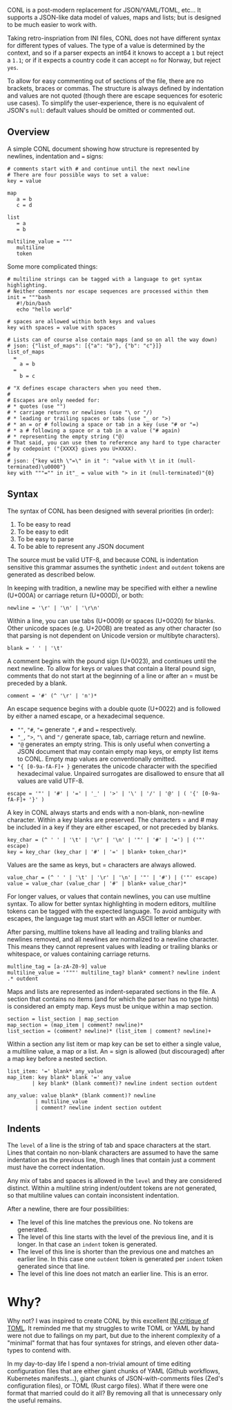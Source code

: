 CONL is a post-modern replacement for JSON/YAML/TOML, etc... It supports a JSON-like data model of values, maps and lists; but is designed to be much easier to work with.

Taking retro-inspriation from INI files, CONL does not have different syntax for different types of values. The type of a value is determined by the context, and so if a parser expects an int64 it knows to accept a `1` but reject a `1.1`; or if it expects a country code it can accept `no` for Norway, but reject `yes`.

To allow for easy commenting out of sections of the file, there are no brackets, braces or commas. The structure is always defined by indentation and values are not quoted (though there are escape sequences for esoteric use cases). To simplify the user-experience, there is no equivalent of JSON's `null`: default values should be omitted or commented out.

## Overview

A simple CONL document showing how structure is represented by newlines, indentation and `=` signs:

```
# comments start with # and continue until the next newline
# There are four possible ways to set a value:
key = value

map
   a = b
   c = d

list
   = a
   = b

multiline_value = """
   multiline
   token
```

Some more complicated things:

```
# multiline strings can be tagged with a language to get syntax highlighting.
# Neither comments nor escape sequences are processed within them
init = """bash
   #!/bin/bash
   echo "hello world"

# spaces are allowed within both keys and values
key with spaces = value with spaces

# Lists can of course also contain maps (and so on all the way down)
# json: {"list_of_maps": [{"a": "b"}, {"b": "c"}]}
list_of_maps
  =
    a = b
  =
    b = c

# "X defines escape characters when you need them.
#
# Escapes are only needed for:
# * quotes (use "")
# * carriage returns or newlines (use "\ or "/)
# * leading or trailing spaces or tabs (use "_ or ">)
# * an = or # following a space or tab in a key (use "# or "=)
# * a # following a space or a tab in a value ("# again)
# * representing the empty string ("@)
# That said, you can use them to reference any hard to type character
# by codepoint ("{XXXX} gives you U+XXXX).
#
# json: {"key with \"=\" in it ": "value with \t in it (null-terminated)\u0000"}
key with """="" in it"_ = value with "> in it (null-terminated)"{0}
```

## Syntax

The syntax of CONL has been designed with several priorities (in order):

1. To be easy to read
2. To be easy to edit
3. To be easy to parse
4. To be able to represent any JSON document

The source must be valid UTF-8, and because CONL is indentation sensitive this grammar assumes the synthetic `indent` and `outdent` tokens are generated as described below.

In keeping with tradition, a newline may be specified with either a newline (U+000A) or carriage return (U+000D), or both:
```
newline = '\r' | '\n' | '\r\n'
```

Within a line, you can use tabs (U+0009) or spaces (U+0020) for blanks. Other unicode spaces (e.g. U+200B) are treated as any other character (so that parsing is not dependent on Unicode version or multibyte characters).
```
blank = ' ' | '\t'
```

A comment begins with the pound sign (U+0023), and continues until the next newline.
To allow for keys or values that contain a literal pound sign, comments that do not start
at the beginning of a line or after an = must be preceded by a blank.
```
comment = '#' (^ '\r' | 'n')*
```

An escape sequence begins with a double quote (U+0022) and is followed by either a named
escape, or a hexadecimal sequence.
* `""`, `"#`, `"=` generate `"`, `#` and `=` respectively.
* `"_`, `">`, `"\` and `"/` generate space, tab, carriage return and newline.
* `"@` generates an empty string. This is only useful when converting a JSON document that may contain empty map keys, or empty list items to CONL. Empty map values are conventionally omitted.
* `"{ [0-9a-fA-F]+ }` generates the unicode character with the specified hexadecimal value. Unpaired surrogates are disallowed to ensure that all values are valid UTF-8.
```
escape = '"' | '#' | '=' | '_' | '>' | '\' | '/' | '@' | ( '{' [0-9a-fA-F]+ '}' )
```

A key in CONL always starts and ends with a non-blank, non-newline character. Within a key blanks are preserved. The characters = and # may be included in a key if they are either escaped, or not preceded by blanks.

```
key_char = (^ ' ' | '\t' | '\r' | '\n' | '"' | '#' | '=') | ('"' escape)
key = key_char (key_char | '#' | '=' | blank+ token_char)*
```

Values are the same as keys, but = characters are always allowed.

```
value_char = (^ ' ' | '\t' | '\r' | '\n' | '"' | '#') | ('"' escape)
value = value_char (value_char | '#' | blank+ value_char)*
```

For longer values, or values that contain newlines, you can use multline syntax. To allow for better syntax highlighting in modern editors, multiline tokens can be tagged with the expected language. To avoid ambiguity with escapes, the language tag must start with an ASCII letter or number.

After parsing, multline tokens have all leading and trailing blanks and newlines removed, and all newlines are normalized to a newline character. This means they cannot represent values with leading or trailing blanks or whitespace, or values containing carriage returns.

```
multline_tag = [a-zA-Z0-9] value
multiline_value = '"""' multiline_tag? blank* comment? newline indent .* outdent
```

Maps and lists are represented as indent-separated sections in the file. A section that contains no items (and for which the parser has no type hints) is considered an empty map. Keys must be unique within a map section.
```
section = list_section | map_section
map_section = (map_item | comment? newline)*
list_section = (comment? newline)* (list_item | comment? newline)+
```

Within a section any list item or map key can be set to either a single value, a multiline value, a map or a list. An = sign is allowed (but discouraged) after a map key before a nested section.

```
list_item: '=' blank* any_value
map_item: key blank* blank '=' any_value
        | key blank* (blank comment)? newline indent section outdent

any_value: value blank* (blank comment)? newline
         | multiline_value
         | comment? newline indent section outdent
```

## Indents

The `level` of a line is the string of tab and space characters at the start. Lines that contain no non-blank characters are assumed to have the same indentation as the previous line, though lines that contain just a comment must have the correct indentation.

Any mix of tabs and spaces is allowed in the `level` and they are considered distinct. Within a multiline string indent/outdent tokens are not generated, so that multiline values can contain inconsistent indentation.

After a newline, there are four possibilities:
* The level of this line matches the previous one. No tokens are generated.
* The level of this line starts with the level of the previous line, and it is longer. In that case an `indent` token is generated.
* The level of this line is shorter than the previous one and matches an earlier line. In this case one `outdent` token is generated per `indent` token generated since that line.
* The level of this line does not match an earlier line. This is an error.

# Why?

Why not? I was inspired to create CONL by this excellent [INI critique of
TOML](https://github.com/madmurphy/libconfini/wiki/An-INI-critique-of-TOML). It
reminded me that my struggles to write TOML or YAML by hand were not due to
failings on my part, but due to the inherent complexity of a "minimal" format
that has four syntaxes for strings, and eleven other data-types to contend with.

In my day-to-day life I spend a non-trivial amount of time editing configuration
files that are either giant chunks of YAML (Github workflows, Kubernetes
manifests...), giant chunks of JSON-with-comments files (Zed's configuration
files), or TOML (Rust cargo files). What if there were one format that married
could do it all? By removing all that is unnecessary only the useful remains.

